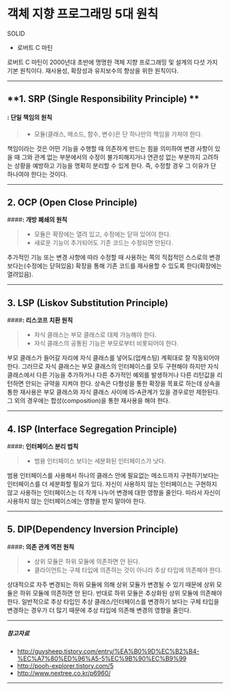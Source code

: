 객체 지향 프로그래밍 5대 원칙
===================

SOLID
- 로버트 C 마틴

로버트 C 마틴이 2000년대 초반에 명명한 객체 지향 프로그래밍 및 설계의 다섯 가지 기본 원칙이다. 재사용성, 확장성과 유지보수의 향상을 위한 원칙이다.

----------


**1. SRP (Single Responsibility Principle) **
-------------------
#### **: 단일 책임의 원칙**

> - 모듈(클래스, 메소드, 함수, 변수)은 단 하나만의 책임을 가져야 한다.

책임이라는 것은 어떤 기능을 수행할 때 의존하게 만드는 힘을 의미하여 변경 사항이 있을 때 그와 관계 없는 부분에서의 수정이 불가피해지거나 연관성 없는 부분까지 고려하는 상황을 예방하고 기능을 명확히 분리할 수 있게 한다.
즉, 수정할 경우 그 이유가 단 하나여야 한다는 것이다.





----------


**2. OCP (Open Close Principle)**
-------------------
####**: 개방 폐쇄의 원칙**

> - 모듈은 확장에는 열려 있고, 수정에는 닫혀 있어야 한다.
> - 새로운 기능이 추가되어도 기존 코드는 수정되면 안된다.

추가적인 기능 또는 변경 사항에 따라 수정할 때 사용하는 쪽의 직접적인 스스로의 변경보다는(수정에는 닫혀있음) 확장을 통해 기존 코드를 재사용할 수 있도록 한다(확장에는 열려있음).



----------


**3. LSP (Liskov Substitution Principle)**
-------------
####**: 리스코프 치환 원칙**

> - 자식 클래스는 부모 클래스로 대체 가능해야 한다.
> - 자식 클래스의 공통된 기능은 부모로부터 비롯되어야 한다.

부모 클래스가 들어갈 자리에 자식 클래스를 넣어도(업캐스팅) 계획대로 잘 작동되어야 한다. 그러므로 자식 클래스는 부모 클래스의 인터페이스를 모두 구현해야 하지만 자식 클래스에서 다른 기능을 추가하거나 다른 추가적인 예외를 발생하거나 다른 리턴값을 리턴하면 안되는 규약을 지켜야 한다.
상속은 다형성을 통한 확장을 목표로 하는데 상속을 통한 재사용은 부모 클래스와 자식 클래스 사이에 IS-A관계가 있을 경우로만 제한된다. 그 외의 경우에는 합성(composition)을 통한 재사용을 해야 한다.



----------


**4. ISP (Interface Segregation Principle)**
--------------------
####**: 인터페이스 분리 법칙**

> - 범용 인터페이스 보다는 세분화된 인터페이스가 낫다.

범용 인터페이스를 사용해서 하나의 클래스 안에 필요없는 메소드까지 구현하기보다는 인터페이스를 더 세분화할 필요가 있다. 자신이 사용하지 않는 인터페이스는 구현하지 않고 사용하는 인터페이스는 더 작게 나누어 변경에 대한 영향을 줄인다.
따라서 자신이 사용하지 않는 인터페이스에는 영향을 받지 말아야 한다. 

----------


**5. DIP(Dependency Inversion Principle)**
--------------------
####**: 의존 관계 역전 원칙**

> - 상위 모듈은 하위 모듈에 의존하면 안 된다.
> - 클라이언트는 구체 타입에 의존하는 것이 아니라 추상 타입에 의존해야 한다.

상대적으로 자주 변경되는 하위 모듈에 의해 상위 모듈가 변경될 수 있기 때문에 상위 모듈은 하위 모듈에 의존하면 안 된다. 
반대로 하위 모듈은 추상화된 상위 모듈에 의존해야 한다. 일반적으로 추상 타입인 추상 클래스/인터페이스를 변경하기 보다는 구체 타입을 변경하는 경우가 더 많기 때문에 추상 타입에 의존해 변경의 영향을 줄인다.



----------
##### 참고자료

- <http://guysheep.tistory.com/entry/%EA%B0%9D%EC%B2%B4-%EC%A7%80%ED%96%A5-5%EC%9B%90%EC%B9%99>
- <http://pooh-explorer.tistory.com/5>
- <http://www.nextree.co.kr/p6960/>


----------


